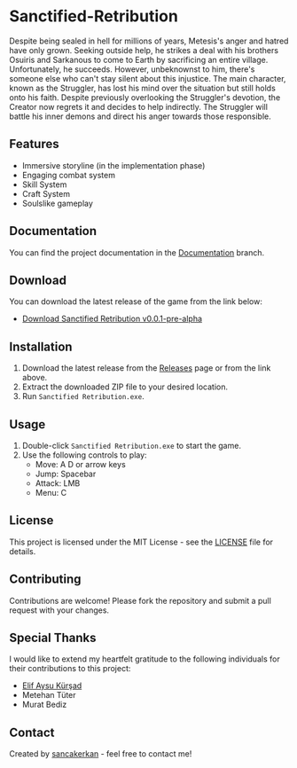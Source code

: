 # Sanctified-Retribution

Despite being sealed in hell for millions of years, Metesis's anger and hatred have only grown. Seeking outside help, he strikes a deal with his brothers Osuiris and Sarkanous to come to Earth by sacrificing an entire village. Unfortunately, he succeeds. However, unbeknownst to him, there's someone else who can't stay silent about this injustice. The main character, known as the Struggler, has lost his mind over the situation but still holds onto his faith. Despite previously overlooking the Struggler's devotion, the Creator now regrets it and decides to help indirectly. The Struggler will battle his inner demons and direct his anger towards those responsible.

## Features
- Immersive storyline (in the implementation phase)
- Engaging combat system
- Skill System
- Craft System
- Soulslike gameplay

## Documentation
You can find the project documentation in the [Documentation](https://github.com/sancakerkan/Sanctified-Retribution/tree/Documentation) branch.

## Download
You can download the latest release of the game from the link below:
- [Download Sanctified Retribution v0.0.1-pre-alpha](https://github.com/sancakerkan/Sanctified-Retribution/releases/tag/v0.0.1-pre-alpha)

## Installation
1. Download the latest release from the [Releases](https://github.com/sancakerkan/Sanctified-Retribution/releases) page or from the link above.
2. Extract the downloaded ZIP file to your desired location.
3. Run `Sanctified Retribution.exe`.

## Usage
1. Double-click `Sanctified Retribution.exe` to start the game.
2. Use the following controls to play:
   - Move: A D or arrow keys
   - Jump: Spacebar
   - Attack: LMB
   - Menu: C
## License

This project is licensed under the MIT License - see the [LICENSE](LICENSE) file for details.
## Contributing
Contributions are welcome! Please fork the repository and submit a pull request with your changes.

## Special Thanks
I would like to extend my heartfelt gratitude to the following individuals for their contributions to this project:
- [Elif Aysu Kürşad](https://github.com/Aysu-kursd)
- Metehan Tüter
- Murat Bediz

## Contact
Created by [sancakerkan](https://github.com/sancakerkan) - feel free to contact me!
